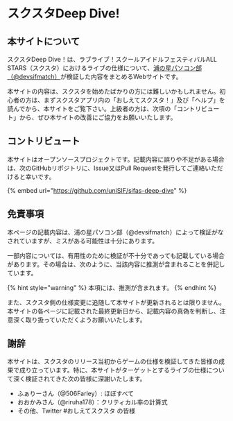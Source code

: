 # スクスタDeep Dive!

## 本サイトについて

スクスタDeep Dive！は、ラブライブ！スクールアイドルフェスティバルALL STARS（スクスタ）におけるライブの仕様について、[浦の星パソコン部（@devsifmatch）](https://twitter.com/devsifmatch)が検証した内容をまとめるWebサイトです。

本サイトの内容は、スクスタを始めたばかりの方には難しいかもしれません。初心者の方は、まずスクスタアプリ内の「おしえてスクスタ！」及び「ヘルプ」を読んでから、本サイトをご覧下さい。上級者の方は、次項の「コントリビュート」から、ぜひ本サイトの改善にご協力をお願いいたします。

## コントリビュート

本サイトはオープンソースプロジェクトです。記載内容に誤りや不足がある場合は、次のGitHubリポジトリに、Issue又はPull Requestを発行してご連絡いただけると幸いです。

{% embed url="https://github.com/uniSIF/sifas-deep-dive" %}

## 免責事項 <a id="&#x672C;&#x30B5;&#x30A4;&#x30C8;&#x306E;&#x8A18;&#x8F09;&#x5185;&#x5BB9;&#x306B;&#x3064;&#x3044;&#x3066;"></a>

本ページの記載内容は、浦の星パソコン部（@devsifmatch）によって検証がなされていますが、ミスがある可能性は十分にあります。

一部内容については、有用性のために検証が不十分であっても記載している場合があります。その場合は、次のように、当該内容に推測が含まれることを併記しています。

{% hint style="warning" %}
本項には、推測が含まれます。
{% endhint %}

また、スクスタ側の仕様変更に追随して本サイトが更新されるとは限りません。本サイトの各ページに記載された最終更新日から、記載内容の真偽を判断し、注意深く取り扱っていただくようお願いいたします。

## 謝辞

本サイトは、スクスタのリリース当初からゲームの仕様を検証してきた皆様の成果で成り立っています。特に、本サイトがターゲットとするライブの仕様について深く検証されてきた次の皆様に深謝いたします。

* ふぁりーさん（@506Farley）: ほぼすべて
* おおかみさん（@riruha178）：クリティカル率の計算式
* その他、Twitter \#おしえてスクスタ の皆様

